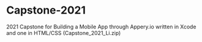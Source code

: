 # Capstone-2021
2021 Capstone for Building a Mobile App through Appery.io written in Xcode and one in HTML/CSS (Capstone_2021_Li.zip)
